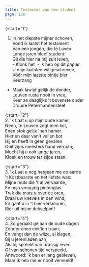```yaml
---
title: Testament van een student
page: 150
---  
```


{:start="1"}  
1. In het diepste mijner schoven,  
Vond ik laatst het testament  
Van een jongen, die te Loven  
Lange jaren bleef student:  
Gij die hier na mij zult leven,  
\- Klonk het, - 'k heb op dit papier  
U mijn laatsten wil geschreven,  
Vóór mijn laatste pintje bier.  
Keerzang  


- Maak lawijd gelijk de donder,  
Leuven ruste nooit in vree,  
Keer ze daaglijks 't bovenste onder  
D'oude Petermannenstee!  


{:start="2"}  
2. 'k Laat u op mijn oude kamer,  
Neen, te Leuven zegt men kot,  
Enen stok gelijk 'nen hamer  
Hier en daar van't vallen bot  
Hij en heeft in geen gevaren  
Ooit zijns meesters hand verraân;  
Mocht hij u ook lange jaren,  
Kloek en trouw ter zijde staan.  


{:start="3"}  
3. 'k Laat u nog hetgeen me op aarde  
't Kostbaarste en het liefste was:  
Mijne muts die 't al vervaarde,  
En mijn vreugdig pintenglas.  
Trek die muts u over de oren,  
Draai uw knevels in den wind,  
En gaat u in 't bier versmoren,  
Bier uit mijne dekselpint!  


{:start="4"}  
4. Zo geraakt ge aan de oude dagen  
Zonder enen enk'len traan;  
En vangt dan de wijze, al klagen,  
Bij u jeremiaden aan,  
Als hij spreekt van brassig leven  
Of van schonen tijd verspeeld,  
Antwoord: 'k ben er lang gebleven,  
Maar ik heb me er nooit verveeld!  